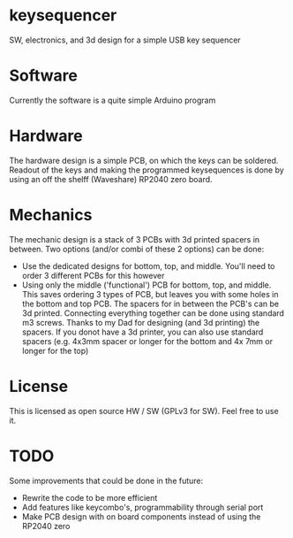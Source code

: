 # keysequencer
SW, electronics, and 3d design for a simple USB key sequencer
# Software
Currently the software is a quite simple Arduino program
# Hardware
The hardware design is a simple PCB, on which the keys can be soldered. Readout of the keys and making the programmed keysequences is done by using an off the shelff (Waveshare) RP2040 zero board.
# Mechanics
The mechanic design is a stack of 3 PCBs with 3d printed spacers in between. Two options (and/or combi of these 2 options) can be done:
- Use the dedicated designs for bottom, top, and middle. You'll need to order 3 different PCBs for this however
- Using only the middle ('functional') PCB for bottom, top, and middle. This saves ordering 3 types of PCB, but leaves you with some holes in the bottom and top PCB.
The spacers for in between the PCB's can be 3d printed. Connecting everything together can be done using standard m3 screws. Thanks to my Dad for designing (and 3d printing) the spacers.
If you donot have a 3d printer, you can also use standard spacers (e.g. 4x3mm spacer or longer for the bottom and 4x 7mm or longer for the top)
# License
This is licensed as open source HW / SW (GPLv3 for SW). Feel free to use it.
# TODO
Some improvements that could be done in the future:
- Rewrite the code to be more efficient
- Add features like keycombo's, programmability through serial port
- Make PCB design with on board components instead of using the RP2040 zero